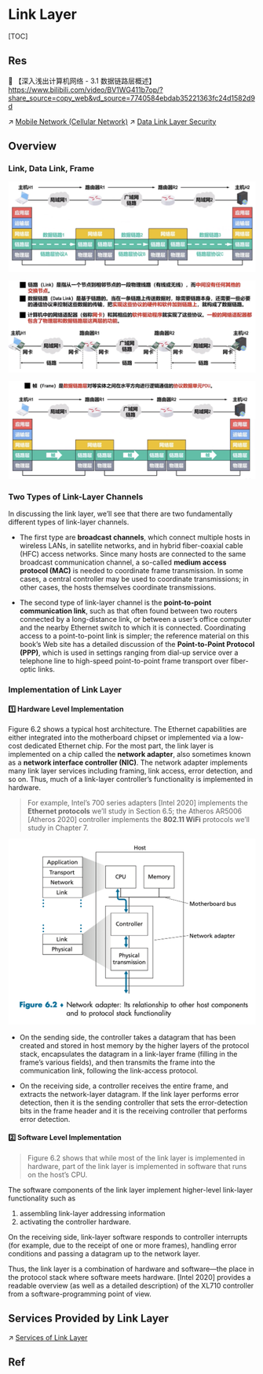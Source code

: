 # Link Layer

[TOC]



## Res
🔗 【深入浅出计算机网络 - 3.1 数据链路层概述】 https://www.bilibili.com/video/BV1WG411b7op/?share_source=copy_web&vd_source=7740584ebdab35221363fc24d1582d9d

↗ [Mobile Network (Cellular Network)](../../Wireless%20&%20Mobile%20Network/Mobile%20Network%20(Cellular%20Network)/Mobile%20Network%20(Cellular%20Network).md)
↗ [Data Link Layer Security](../../../../CyberSecurity/Network%20Security/🏇%20Network%20Security%20Basics%20&%20Protocols/🔌%20Physical%20(Link)%20Layer%20Security/Data%20Link%20Layer%20Security.md)



## Overview
### Link, Data Link, Frame

![](../../../../../Assets/Pics/Screenshot%202023-06-02%20at%201.56.10%20PM.png)

![](../../../../../Assets/Pics/Screenshot%202023-06-02%20at%201.57.59%20PM.png)

![](../../../../../Assets/Pics/Screenshot%202023-06-02%20at%201.58.10%20PM.png)


### Two Types of Link-Layer Channels
In discussing the link layer, we’ll see that there are two fundamentally different types of link-layer channels. 

- The first type are **broadcast channels**, which connect multiple hosts in wireless LANs, in satellite networks, and in hybrid fiber-coaxial cable (HFC) access networks. Since many hosts are connected to the same broadcast communication channel, a so-called **medium access protocol (MAC)** is needed to coordinate frame transmission. In some cases, a central controller may be used to coordinate transmissions; in other cases, the hosts themselves coordinate transmissions. 

- The second type of link-layer channel is the **point-to-point communication link**, such as that often found between two routers connected by a long-distance link, or between a user’s office computer and the nearby Ethernet switch to which it is connected. Coordinating access to a point-to-point link is simpler; the reference material on this book’s Web site has a detailed discussion of the **Point-to-Point Protocol (PPP)**, which is used in settings ranging from dial-up service over a telephone line to high-speed point-to-point frame transport over fiber-optic links.


### Implementation of Link Layer 
#### 1️⃣ Hardware Level Implementation
Figure 6.2 shows a typical host architecture. The Ethernet capabilities are either integrated into the motherboard chipset or implemented via a low-cost dedicated Ethernet chip. For the most part, the link layer is implemented on a chip called the **network adapter**, also sometimes known as a **network interface controller (NIC)**. The network adapter implements many link layer services including framing, link access, error detection, and so on. Thus, much of a link-layer controller’s functionality is implemented in hardware.

> For example, Intel’s 700 series adapters [Intel 2020] implements the **Ethernet protocols** we’ll study in Section 6.5; the Atheros AR5006 [Atheros 2020] controller implements the **802.11 WiFi** protocols we’ll study in Chapter 7.

![](../../../../../Assets/Pics/Screenshot%202023-05-24%20at%209.59.57%20AM.png)

- On the sending side, the controller takes a datagram that has been created and stored in host memory by the higher layers of the protocol stack, encapsulates the datagram in a link-layer frame (filling in the frame’s various fields), and then transmits the frame into the communication link, following the link-access protocol. 

- On the receiving side, a controller receives the entire frame, and extracts the network-layer datagram. If the link layer performs error detection, then it is the sending controller that sets the error-detection bits in the frame header and it is the receiving controller that performs error detection.


#### 2️⃣ Software Level Implementation
> Figure 6.2 shows that while most of the link layer is implemented in hardware, part of the link layer is implemented in software that runs on the host’s CPU. 

The software components of the link layer implement higher-level link-layer functionality such as 
1. assembling link-layer addressing information
2. activating the controller hardware. 

On the receiving side, link-layer software responds to controller interrupts (for example, due to the receipt of one or more frames), handling error conditions and passing a datagram up to the network layer. 

Thus, the link layer is a combination of hardware and software—the place in the protocol stack where software meets hardware. [Intel 2020] provides a readable overview (as well as a detailed description) of the XL710 controller from a software-programming point of view.



## Services Provided by Link Layer
↗ [Services of Link Layer](📌%20Switched%20Network%20Basics/Services%20of%20Link%20Layer/Services%20of%20Link%20Layer.md)



## Ref
